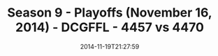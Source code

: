 ---
title: Season 9 - Playoffs (November 16, 2014) - DCGFFL - 4457 vs 4470
teams_score:
- team: 4457
  score:
- team: 4470
  score: 27
mvp: Matt Pearce (Gold), Josh Ellis (Vegas)
game-ball: N/A
season: 9
week:
date: '2014-11-19T21:27:59'
pageid: season-9-playoffs-4457-vs-4470
---